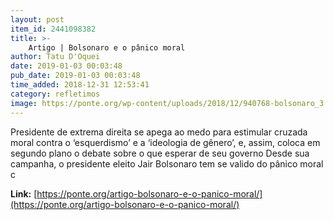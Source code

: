 ```yaml
---
layout: post
item_id: 2441098382
title: >-
    Artigo | Bolsonaro e o pânico moral
author: Tatu D'Oquei
date: 2019-01-03 00:03:48
pub_date: 2019-01-03 00:03:48
time_added: 2018-12-31 12:53:41
category: refletimos
image: https://ponte.org/wp-content/uploads/2018/12/940768-bolsonaro_3.jpg
---
```


Presidente de extrema direita se apega ao medo para estimular cruzada moral contra o ‘esquerdismo’ e a ‘ideologia de gênero’, e, assim, coloca em segundo plano o debate sobre o que esperar de seu governo Desde sua campanha, o presidente eleito Jair Bolsonaro tem se valido do pânico moral c

**Link:** [https://ponte.org/artigo-bolsonaro-e-o-panico-moral/](https://ponte.org/artigo-bolsonaro-e-o-panico-moral/)

